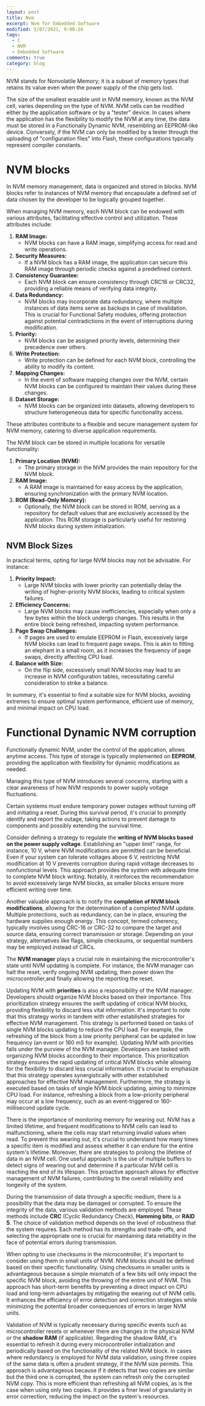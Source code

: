 ```yaml
---
layout: post
title: Nvm
excerpt: Nvm for Embedded Software
modified: 5/07/2021, 9:00:24
tags:
  - C
  - NVM
  - Embedded Software
comments: true
category: blog
---
```

NVM stands for Nonvolatile Memory; it is a subset of memory types that retains its value even when the power supply of the chip gets lost.

The size of the smallest erasable unit in NVM memory, known as the NVM cell, varies depending on the type of NVM. NVM cells can be modified either by the application software or by a "tester" device. In cases where the application has the flexibility to modify the NVM at any time, the data must be stored in a Functionally Dynamic NVM, resembling an EEPROM-like device. Conversely, if the NVM can only be modified by a tester through the uploading of "configuration files" into Flash, these configurations typically represent compiler constants.

# NVM blocks
In NVM memory management, data is organized and stored in blocks. NVM blocks refer to instances of NVM memory that encapsulate a defined set of data chosen by the developer to be logically grouped together.

When managing NVM memory, each NVM block can be endowed with various attributes, facilitating effective control and utilization. These attributes include:
1. **RAM Image:**
   - NVM blocks can have a RAM image, simplifying access for read and write operations.
2. **Security Measures:**
   - If a NVM block has a RAM image, the application can secure this RAM image through periodic checks against a predefined content.
3. **Consistency Guarantee:**
   - Each NVM block can ensure consistency through CRC16 or CRC32, providing a reliable means of verifying data integrity.
4. **Data Redundancy:**
   - NVM blocks may incorporate data redundancy, where multiple instances of data items serve as backups in case of invalidation. This is crucial for Functional Safety modules, offering protection against potential contradictions in the event of interruptions during modification.
5. **Priority:**
   - NVM blocks can be assigned priority levels, determining their precedence over others.
6. **Write Protection:**
   - Write protection can be defined for each NVM block, controlling the ability to modify its content.
7. **Mapping Changes:**
   - In the event of software mapping changes over the NVM, certain NVM blocks can be configured to maintain their values during these changes.
8. **Dataset Storage:**
   - NVM blocks can be organized into datasets, allowing developers to structure heterogeneous data for specific functionality access.

These attributes contribute to a flexible and secure management system for NVM memory, catering to diverse application requirements.

The NVM block can be stored in multiple locations for versatile functionality:

1. **Primary Location (NVM):**
   - The primary storage in the NVM provides the main repository for the NVM block.
2. **RAM Image:**
   - A RAM image is maintained for easy access by the application, ensuring synchronization with the primary NVM location.
3. **ROM (Read-Only Memory):**
   - Optionally, the NVM block can be stored in ROM, serving as a repository for default values that are exclusively accessed by the application. This ROM storage is particularly useful for restoring NVM blocks during system initialization.
  
## NVM Block Sizes
In practical terms, opting for large NVM blocks may not be advisable. For instance:

1. **Priority Impact:**
   - Large NVM blocks with lower priority can potentially delay the writing of higher-priority NVM blocks, leading to critical system failures.
2. **Efficiency Concerns:**
   - Large NVM blocks may cause inefficiencies, especially when only a few bytes within the block undergo changes. This results in the entire block being refreshed, impacting system performance.
3. **Page Swap Challenges:**
   - If pages are used to emulate EEPROM in Flash, excessively large NVM blocks can lead to frequent page swaps. This is akin to fitting an elephant in a small room, as it increases the frequency of page swaps, directly affecting CPU load.
4. **Balance with Size:**
   - On the flip side, excessively small NVM blocks may lead to an increase in NVM configuration tables, necessitating careful consideration to strike a balance.

In summary, it's essential to find a suitable size for NVM blocks, avoiding extremes to ensure optimal system performance, efficient use of memory, and minimal impact on CPU load.

# Functional Dynamic NVM corruption
Functionally dynamic NVM, under the control of the application, allows anytime access. This type of storage is typically implemented on **EEPROM**, providing the application with flexibility for dynamic modifications as needed.

Managing this type of NVM introduces several concerns, starting with a clear awareness of how NVM responds to power supply voltage fluctuations.

Certain systems must endure temporary power outages without turning off and initiating a reset. During this survival period, it's crucial to promptly identify and report the outage, taking actions to prevent damage to components and possibly extending the survival time.

Consider defining a strategy to regulate the **writing of NVM blocks based on the power supply voltage**. Establishing an "upper limit" range, for instance, 10 V, where NVM modifications are permitted can be beneficial. Even if your system can tolerate voltages above 6 V, restricting NVM modification at 10 V prevents corruption during rapid voltage decreases to nonfunctional levels. This approach provides the system with adequate time to complete NVM block writing. Notably, it reinforces the recommendation to avoid excessively large NVM blocks, as smaller blocks ensure more efficient writing over time.

Another valuable approach is to notify the **completion of NVM block modifications**, allowing for the determination of a completed NVM update. Multiple protections, such as redundancy, can be in place, ensuring the hardware supplies enough energy. This concept, termed coherency, typically involves using CRC-16 or CRC-32 to compare the target and source data, ensuring correct transmission or storage. Depending on your strategy, alternatives like flags, simple checksums, or sequential numbers may be employed instead of CRCs.

The **NVM manager** plays a crucial role in maintaining the microcontroller's state until NVM updating is complete. For instance, the NVM manager can halt the reset, verify ongoing NVM updating, then power down the microcontroller,and finally allowing the reporting the reset. 

Updating NVM with **priorities** is also a responsibility of the NVM manager. Developers should organize NVM blocks based on their importance. This prioritization strategy ensures the swift updating of critical NVM blocks, providing flexibility to discard less vital information. It's important to note that this strategy works in tandem with other established strategies for effective NVM management. This strategy is performed based on tasks of single NVM blocks updating to reduce the CPU load. For example, the refreshing of the block from a low priority peripheral can be updated in low frequency (an event or 160 mS for example). Updating NVM with priorities falls under the purview of the NVM manager. Developers are tasked with organizing NVM blocks according to their importance. This prioritization strategy ensures the rapid updating of critical NVM blocks while allowing for the flexibility to discard less crucial information. It's crucial to emphasize that this strategy operates synergistically with other established approaches for effective NVM management. Furthermore, the strategy is executed based on tasks of single NVM block updating, aiming to minimize CPU load. For instance, refreshing a block from a low-priority peripheral may occur at a low frequency, such as an event-triggered or 160-millisecond update cycle.

There is the importance of monitoring memory for wearing out. NVM has a limited lifetime, and frequent modifications to NVM cells can lead to malfunctioning, where the cells may start returning invalid values when read. To prevent this wearing out, it's crucial to understand how many times a specific item is modified and assess whether it can endure for the entire system's lifetime. Moreover, there are strategies to prolong the lifetime of data in an NVM cell. One useful approach is the use of multiple buffers to detect signs of wearing out  and determine if a particular NVM cell is reaching the end of its lifespan. This proactive approach allows for effective management of NVM failures, contributing to the overall reliability and longevity of the system.

During the transmission of data through a specific medium, there is a possibility that the data may be damaged or corrupted. To ensure the integrity of the data, various validation methods are employed. These methods include **CRC** (Cyclic Redundancy Check), **Hamming bits**, or **RAID 5**. The choice of validation method depends on the level of robustness that the system requires. Each method has its strengths and trade-offs, and selecting the appropriate one is crucial for maintaining data reliability in the face of potential errors during transmission.

When opting to use checksums in the microcontroller, it's important to consider using them in small units of NVM. NVM blocks should be defined based on their specific functionality. Using checksums in smaller units is advantageous because a simple mismatch of a few bits will only impact the specific NVM block, avoiding the throwing of the entire unit of NVM. This approach has short-term benefits by preventing a direct impact on CPU load and long-term advantages by mitigating the wearing out of NVM cells. It enhances the efficiency of error detection and correction strategies while minimizing the potential broader consequences of errors in larger NVM units.

Validation of NVM is typically necessary during specific events such as microcontroller resets or whenever there are changes in the physical NVM or the **shadow RAM** (if applicable). Regarding the shadow RAM, it's essential to refresh it during every microcontroller initialization and periodically based on the functionality of the related NVM block. In cases where redundancy is employed for NVM data validation, using three copies of the same data is often a prudent strategy, if the NVM size permits. This approach is advantageous because if it detects that two copies are similar but the third one is corrupted, the system can refresh only the corrupted NVM copy. This is more efficient than refreshing all NVM copies, as is the case when using only two copies. It provides a finer level of granularity in error correction, reducing the impact on the system's resources.

